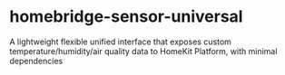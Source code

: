 # homebridge-sensor-universal
A lightweight flexible unified interface that exposes custom temperature/humidity/air quality data to HomeKit Platform, with minimal dependencies
